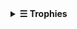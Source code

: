 <details>
  <summary><b>☰ Trophies</b></summary>
  <img src="https://github-profile-trophy.vercel.app/?username=de-soot&margin-w=12&theme=monokai" alt="de-soot's Github Trophies"/>
</details>
